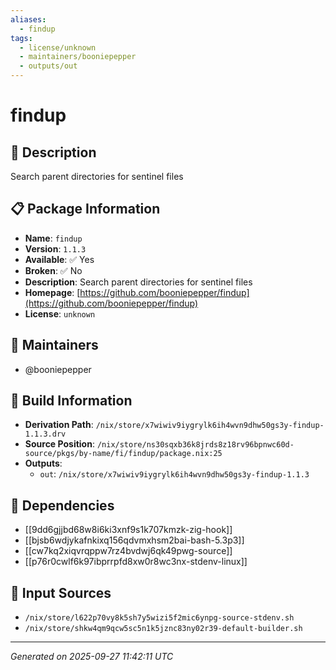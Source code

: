 ```yaml
---
aliases:
  - findup
tags:
  - license/unknown
  - maintainers/booniepepper
  - outputs/out
---
```


# findup

## 📝 Description

Search parent directories for sentinel files

## 📋 Package Information

- **Name**: `findup`
- **Version**: `1.1.3`
- **Available**: ✅ Yes
- **Broken**: ✅ No
- **Description**: Search parent directories for sentinel files
- **Homepage**: [https://github.com/booniepepper/findup](https://github.com/booniepepper/findup)
- **License**: `unknown`
## 👥 Maintainers

- @booniepepper


## 🔧 Build Information

- **Derivation Path**: `/nix/store/x7wiwiv9iygrylk6ih4wvn9dhw50gs3y-findup-1.1.3.drv`
- **Source Position**: `/nix/store/ns30sqxb36k8jrds8z18rv96bpnwc60d-source/pkgs/by-name/fi/findup/package.nix:25`
- **Outputs**:
  - `out`:  `/nix/store/x7wiwiv9iygrylk6ih4wvn9dhw50gs3y-findup-1.1.3`

## 🔗 Dependencies

- [[9dd6gjjbd68w8i6ki3xnf9s1k707kmzk-zig-hook]]
- [[bjsb6wdjykafnkixq156qdvmxhsm2bai-bash-5.3p3]]
- [[cw7kq2xiqvrqppw7rz4bvdwj6qk49pwg-source]]
- [[p76r0cwlf6k97ibprrpfd8xw0r8wc3nx-stdenv-linux]]

## 📁 Input Sources

- `/nix/store/l622p70vy8k5sh7y5wizi5f2mic6ynpg-source-stdenv.sh`
- `/nix/store/shkw4qm9qcw5sc5n1k5jznc83ny02r39-default-builder.sh`

---
*Generated on 2025-09-27 11:42:11 UTC*
